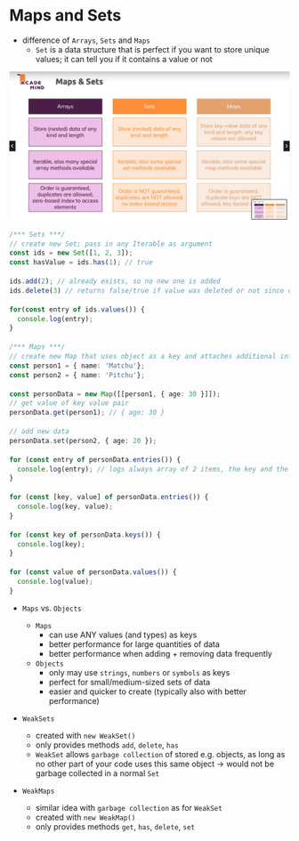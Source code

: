 # Maps and Sets

- difference of `Arrays`, `Sets` and `Maps`
  - `Set` is a data structure that is perfect if you want to store unique values; it can tell you if it contains a value or not

![](/00_slides/26_difference-arrays-sets-maps.png)

```TypeScript
/*** Sets ***/
// create new Set; pass in any Iterable as argument
const ids = new Set([1, 2, 3]);
const hasValue = ids.has(1); // true

ids.add(2); // already exists, so no new one is added
ids.delete(3) // returns false/true if value was deleted or not since does nothing if value does NOT exist

for(const entry of ids.values()) {
  console.log(entry);
}

/*** Maps ***/
// create new Map that uses object as a key and attaches additional information in the value of any kind of data
const person1 = { name: 'Matchu'};
const person2 = { name: 'Pitchu'};

const personData = new Map([[person1, { age: 30 }]]);
// get value of key value pair
personData.get(person1); // { age: 30 }

// add new data
personData.set(person2, { age: 20 });

for (const entry of personData.entries()) {
  console.log(entry); // logs always array of 2 items, the key and the value
}

for (const [key, value] of personData.entries()) {
  console.log(key, value);
}

for (const key of personData.keys()) {
  console.log(key);
}

for (const value of personData.values()) {
  console.log(value);
}
```

- `Maps` vs. `Objects`

  - `Maps`
    - can use ANY values (and types) as keys
    - better performance for large quantities of data
    - better performance when adding + removing data frequently
  - `Objects`
    - only may use `strings`, `numbers` or `symbols` as keys
    - perfect for small/medium-sized sets of data
    - easier and quicker to create (typically also with better performance)

- `WeakSets`

  - created with `new WeakSet()`
  - only provides methods `add`, `delete`, `has`
  - `WeakSet` allows `garbage collection` of stored e.g. objects, as long as no other part of your code uses this same object -> would not be garbage collected in a normal `Set`

- `WeakMaps`
  - similar idea with `garbage collection` as for `WeakSet`
  - created with `new WeakMap()`
  - only provides methods `get`, `has`, `delete`, `set`
